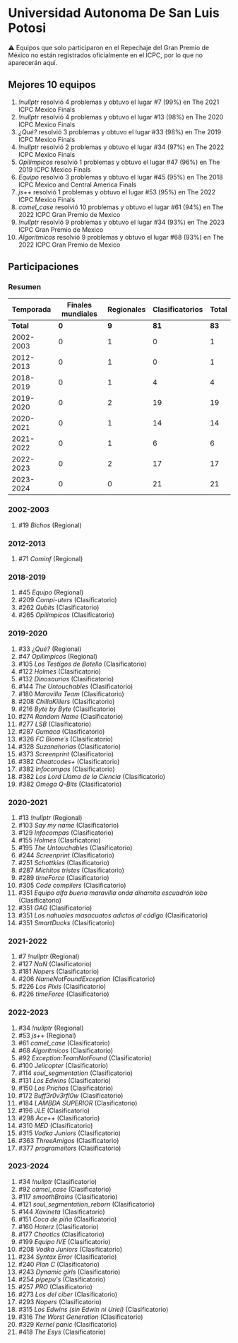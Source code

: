 # Universidad Autonoma De San Luis Potosi

:warning: Equipos que solo participaron en el Repechaje del Gran Premio de México no están registrados oficialmente en el ICPC, por lo que no aparecerán aquí.

## Mejores 10 equipos

1. _!nullptr_ resolvió 4 problemas y obtuvo el lugar #7 (99%) en The 2021 ICPC Mexico Finals
1. _!nullptr_ resolvió 4 problemas y obtuvo el lugar #13 (98%) en The 2020 ICPC Mexico Finals
1. _¿Qué?_ resolvió 3 problemas y obtuvo el lugar #33 (98%) en The 2019 ICPC Mexico Finals
1. _!nullptr_ resolvió 2 problemas y obtuvo el lugar #34 (97%) en The 2022 ICPC Mexico Finals
1. _Opilimpicos_ resolvió 1 problemas y obtuvo el lugar #47 (96%) en The 2019 ICPC Mexico Finals
1. _Equipo_ resolvió 3 problemas y obtuvo el lugar #45 (95%) en The 2018 ICPC Mexico and Central America Finals
1. _js++_ resolvió 1 problemas y obtuvo el lugar #53 (95%) en The 2022 ICPC Mexico Finals
1. _camel_case_ resolvió 10 problemas y obtuvo el lugar #61 (94%) en The 2022 ICPC Gran Premio de Mexico
1. _!nullptr_ resolvió 9 problemas y obtuvo el lugar #34 (93%) en The 2023 ICPC Gran Premio de Mexico
1. _Algorítmicos_ resolvió 9 problemas y obtuvo el lugar #68 (93%) en The 2022 ICPC Gran Premio de Mexico

## Participaciones

### Resumen

| Temporada | Finales mundiales | Regionales | Clasificatorios | Total |
| --- | --- | --- | --- | --- |
| **Total** | **0** | **9** | **81** | **83** |
| 2002-2003 | 0 | 1 | 0 | 1 |
| 2012-2013 | 0 | 1 | 0 | 1 |
| 2018-2019 | 0 | 1 | 4 | 4 |
| 2019-2020 | 0 | 2 | 19 | 19 |
| 2020-2021 | 0 | 1 | 14 | 14 |
| 2021-2022 | 0 | 1 | 6 | 6 |
| 2022-2023 | 0 | 2 | 17 | 17 |
| 2023-2024 | 0 | 0 | 21 | 21 |

### 2002-2003

1. #19 _Bichos_ (Regional)

### 2012-2013

1. #71 _Cominf_ (Regional)

### 2018-2019

1. #45 _Equipo_ (Regional)
1. #209 _Compi-uters_ (Clasificatorio)
1. #262 _Qubits_ (Clasificatorio)
1. #265 _Opilimpicos_ (Clasificatorio)

### 2019-2020

1. #33 _¿Qué?_ (Regional)
1. #47 _Opilimpicos_ (Regional)
1. #105 _Los Testigos de Botello_ (Clasificatorio)
1. #122 _Holmes_ (Clasificatorio)
1. #132 _Dinosaurios_ (Clasificatorio)
1. #144 _The Untouchables_ (Clasificatorio)
1. #180 _Maravilla Team_ (Clasificatorio)
1. #208 _ChillaKillers_ (Clasificatorio)
1. #216 _Byte by Byte_ (Clasificatorio)
1. #274 _Random Name_ (Clasificatorio)
1. #277 _LSB_ (Clasificatorio)
1. #287 _Gumaca_ (Clasificatorio)
1. #326 _FC Biome´s_ (Clasificatorio)
1. #328 _Suzanahorias_ (Clasificatorio)
1. #373 _Screenprint_ (Clasificatorio)
1. #382 _Cheatcodes+_ (Clasificatorio)
1. #382 _Infocompas_ (Clasificatorio)
1. #382 _Los Lord Llama de la Ciencia_ (Clasificatorio)
1. #382 _Omega Q-Bits_ (Clasificatorio)

### 2020-2021

1. #13 _!nullptr_ (Regional)
1. #103 _Say my name_ (Clasificatorio)
1. #129 _Infocompas_ (Clasificatorio)
1. #155 _Holmes_ (Clasificatorio)
1. #195 _The Untouchables_ (Clasificatorio)
1. #244 _Screenprint_ (Clasificatorio)
1. #251 _Schottkies_ (Clasificatorio)
1. #287 _Michitos tristes_ (Clasificatorio)
1. #289 _timeForce_ (Clasificatorio)
1. #305 _Code compilers_ (Clasificatorio)
1. #351 _Equipo alfa buena maravilla onda dinamita escuadrón lobo_ (Clasificatorio)
1. #351 _GAG_ (Clasificatorio)
1. #351 _Los nahuales masacuatos adictos al código_ (Clasificatorio)
1. #351 _SmartDucks_ (Clasificatorio)

### 2021-2022

1. #7 _!nullptr_ (Regional)
1. #127 _NaN_ (Clasificatorio)
1. #181 _Nopers_ (Clasificatorio)
1. #206 _NameNotFoundException_ (Clasificatorio)
1. #226 _Los Pixis_ (Clasificatorio)
1. #226 _timeForce_ (Clasificatorio)

### 2022-2023

1. #34 _!nullptr_ (Regional)
1. #53 _js++_ (Regional)
1. #61 _camel_case_ (Clasificatorio)
1. #68 _Algorítmicos_ (Clasificatorio)
1. #92 _Exception:TeamNotFound_ (Clasificatorio)
1. #100 _Jelicopter_ (Clasificatorio)
1. #114 _soul_segmentation_ (Clasificatorio)
1. #131 _Los Edwins_ (Clasificatorio)
1. #150 _Los Prichos_ (Clasificatorio)
1. #172 _Buff3r0v3rfl0w_ (Clasificatorio)
1. #184 _LAMBDA SUPERIOR_ (Clasificatorio)
1. #196 _JLE_ (Clasificatorio)
1. #298 _Ace++_ (Clasificatorio)
1. #310 _MED_ (Clasificatorio)
1. #315 _Vodka Juniors_ (Clasificatorio)
1. #363 _ThreeAmigos_ (Clasificatorio)
1. #377 _programeitors_ (Clasificatorio)

### 2023-2024

1. #34 _!nullptr_ (Clasificatorio)
1. #92 _camel_case_ (Clasificatorio)
1. #117 _smoothBrains_ (Clasificatorio)
1. #121 _soul_segmentation_reborn_ (Clasificatorio)
1. #144 _Xavineta_ (Clasificatorio)
1. #151 _Coca de piña_ (Clasificatorio)
1. #160 _Haterz_ (Clasificatorio)
1. #177 _Chaotics_ (Clasificatorio)
1. #199 _Equipo IVE_ (Clasificatorio)
1. #208 _Vodka Juniors_ (Clasificatorio)
1. #234 _Syntax Error_ (Clasificatorio)
1. #240 _Plan C_ (Clasificatorio)
1. #243 _Dynamic girls_ (Clasificatorio)
1. #254 _pipepu's_ (Clasificatorio)
1. #257 _PRO_ (Clasificatorio)
1. #273 _Los del ciber_ (Clasificatorio)
1. #293 _Nopers_ (Clasificatorio)
1. #315 _Los Edwins (sin Edwin ni Uriel)_ (Clasificatorio)
1. #316 _The Worst Generation_ (Clasificatorio)
1. #329 _Kernel panic_ (Clasificatorio)
1. #418 _The Esys_ (Clasificatorio)



